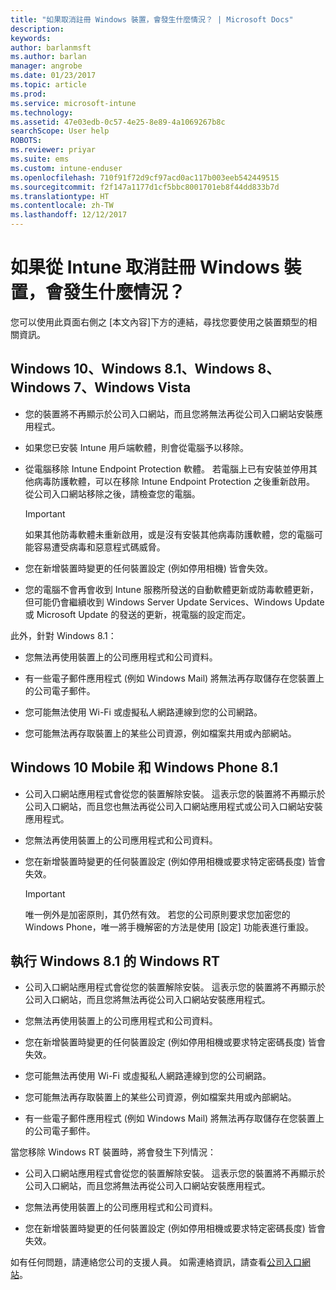 ```yaml
---
title: "如果取消註冊 Windows 裝置，會發生什麼情況？ | Microsoft Docs"
description: 
keywords: 
author: barlanmsft
ms.author: barlan
manager: angrobe
ms.date: 01/23/2017
ms.topic: article
ms.prod: 
ms.service: microsoft-intune
ms.technology: 
ms.assetid: 47e03edb-0c57-4e25-8e89-4a1069267b8c
searchScope: User help
ROBOTS: 
ms.reviewer: priyar
ms.suite: ems
ms.custom: intune-enduser
ms.openlocfilehash: 710f91f72d9cf97acd0ac117b003eeb542449515
ms.sourcegitcommit: f2f147a1177d1cf5bbc8001701eb8f44dd833b7d
ms.translationtype: HT
ms.contentlocale: zh-TW
ms.lasthandoff: 12/12/2017
---
```

# <a name="what-happens-if-you-unenroll-your-windows-device-from-intune"></a>如果從 Intune 取消註冊 Windows 裝置，會發生什麼情況？

您可以使用此頁面右側之 [本文內容]下方的連結，尋找您要使用之裝置類型的相關資訊。


## <a name="windows-10-windows-81-windows-8-windows-7-windows-vista"></a>Windows 10、Windows 8.1、Windows 8、Windows 7、Windows Vista

-   您的裝置將不再顯示於公司入口網站，而且您將無法再從公司入口網站安裝應用程式。

-   如果您已安裝 Intune 用戶端軟體，則會從電腦予以移除。

-   從電腦移除 Intune Endpoint Protection 軟體。 若電腦上已有安裝並停用其他病毒防護軟體，可以在移除 Intune Endpoint Protection 之後重新啟用。 從公司入口網站移除之後，請檢查您的電腦。

    > [!IMPORTANT]
    > 如果其他防毒軟體未重新啟用，或是沒有安裝其他病毒防護軟體，您的電腦可能容易遭受病毒和惡意程式碼威脅。

-   您在新增裝置時變更的任何裝置設定 (例如停用相機) 皆會失效。

-   您的電腦不會再會收到 Intune 服務所發送的自動軟體更新或防毒軟體更新， 但可能仍會繼續收到 Windows Server Update Services、Windows Update 或 Microsoft Update 的發送的更新，視電腦的設定而定。

此外，針對 Windows 8.1：

-   您無法再使用裝置上的公司應用程式和公司資料。

-   有一些電子郵件應用程式 (例如 Windows Mail) 將無法再存取儲存在您裝置上的公司電子郵件。

-   您可能無法使用 Wi-Fi 或虛擬私人網路連線到您的公司網路。

-   您可能無法再存取裝置上的某些公司資源，例如檔案共用或內部網站。

## <a name="windows-10-mobile-and-windows-phone-81"></a>Windows 10 Mobile 和 Windows Phone 8.1

-   公司入口網站應用程式會從您的裝置解除安裝。 這表示您的裝置將不再顯示於公司入口網站，而且您也無法再從公司入口網站應用程式或公司入口網站安裝應用程式。

-   您無法再使用裝置上的公司應用程式和公司資料。

-   您在新增裝置時變更的任何裝置設定 (例如停用相機或要求特定密碼長度) 皆會失效。

    > [!IMPORTANT]
    > 唯一例外是加密原則，其仍然有效。 若您的公司原則要求您加密您的 Windows Phone，唯一將手機解密的方法是使用 [設定] 功能表進行重設。

## <a name="windows-rt-running-windows-81"></a>執行 Windows 8.1 的 Windows RT

-   公司入口網站應用程式會從您的裝置解除安裝。 這表示您的裝置將不再顯示於公司入口網站，而且您將無法再從公司入口網站安裝應用程式。

-   您無法再使用裝置上的公司應用程式和公司資料。

-   您在新增裝置時變更的任何裝置設定 (例如停用相機或要求特定密碼長度) 皆會失效。

-   您可能無法再使用 Wi-Fi 或虛擬私人網路連線到您的公司網路。

-   您可能無法再存取裝置上的某些公司資源，例如檔案共用或內部網站。

-   有一些電子郵件應用程式 (例如 Windows Mail) 將無法再存取儲存在您裝置上的公司電子郵件。

當您移除 Windows RT 裝置時，將會發生下列情況：

-   公司入口網站應用程式會從您的裝置解除安裝。 這表示您的裝置將不再顯示於公司入口網站，而且您將無法再從公司入口網站安裝應用程式。

-   您無法再使用裝置上的公司應用程式和公司資料。

-   您在新增裝置時變更的任何裝置設定 (例如停用相機或要求特定密碼長度) 皆會失效。

如有任何問題，請連絡您公司的支援人員。 如需連絡資訊，請查看[公司入口網站](https://portal.manage.microsoft.com#HelpDeskDialog)。

